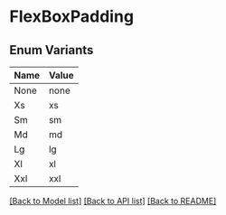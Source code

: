# FlexBoxPadding

## Enum Variants

| Name | Value |
|---- | -----|
| None | none |
| Xs | xs |
| Sm | sm |
| Md | md |
| Lg | lg |
| Xl | xl |
| Xxl | xxl |


[[Back to Model list]](../README.md#documentation-for-models) [[Back to API list]](../README.md#documentation-for-api-endpoints) [[Back to README]](../README.md)



